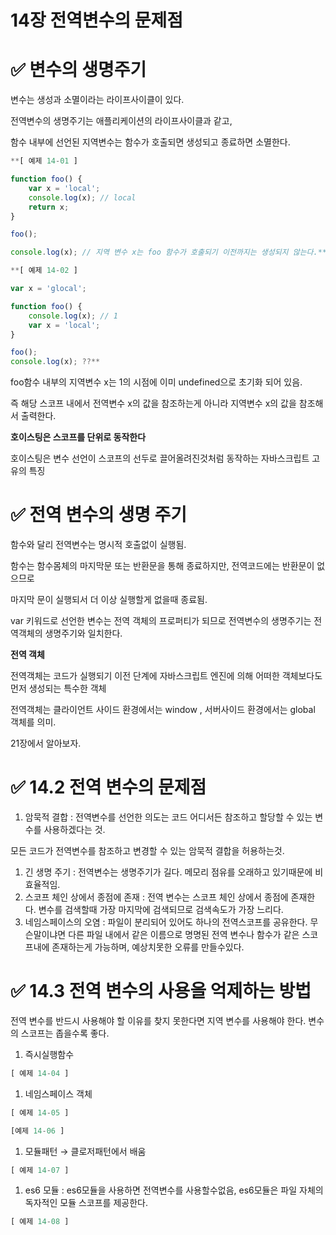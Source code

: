 # 14장 전역변수의 문제점

# ✅ 변수의 생명주기

변수는 생성과 소멸이라는 라이프사이클이 있다.

전역변수의 생명주기는 애플리케이션의 라이프사이클과 같고,

함수 내부에 선언된 지역변수는 함수가 호출되면 생성되고 종료하면 소멸한다.

 

```jsx
**[ 예제 14-01 ]

function foo() {
	var x = 'local';
	console.log(x); // local
	return x;
}

foo();

console.log(x); // 지역 변수 x는 foo 함수가 호출되기 이전까지는 생성되지 않는다.**
```

```jsx
**[ 예제 14-02 ]

var x = 'glocal';

function foo() {
	console.log(x); // 1
	var x = 'local';
}

foo();
console.log(x); ??** 

```

foo함수 내부의 지역변수 x는  1의 시점에 이미 undefined으로 초기화 되어 있음.

즉 해당 스코프 내에서 전역변수 x의 값을 참조하는게 아니라 지역변수 x의 값을 참조해서 출력한다.

**호이스팅은 스코프를 단위로 동작한다**

호이스팅은 변수 선언이 스코프의 선두로 끌어올려진것처럼 동작하는 자바스크립트 고유의 특징

# ✅ 전역 변수의 생명 주기

함수와 달리 전역변수는 명시적 호출없이 실행됨.

함수는 함수몸체의 마지막문 또는 반환문을 통해 종료하지만, 전역코드에는 반환문이 없으므로 

마지막 문이 실행되서 더 이상 실행할게 없을때 종료됨.

var 키워드로 선언한 변수는 전역 객체의 프로퍼티가 되므로 전역변수의 생명주기는 전역객체의 생명주기와 일치한다.

**전역 객체**

전역객체는 코드가 실행되기 이전 단계에 자바스크립트 엔진에 의해 어떠한 객체보다도 먼저 생성되는 특수한 객체

전역객체는 클라이언트 사이드 환경에서는 window , 서버사이드 환경에서는 global 객체를 의미.

21장에서 알아보자.

# ✅ 14.2 전역 변수의 문제점

1. 암묵적 결합 : 전역변수를 선언한 의도는 코드 어디서든 참조하고 할당할 수 있는 변수를 사용하겠다는 것.

모든 코드가 전역변수를 참조하고 변경할 수 있는 암묵적 결합을 허용하는것.

1. 긴 생명 주기 : 전역변수는 생명주기가 길다. 메모리 점유를 오래하고 있기때문에 비효율적임.
2. 스코프 체인 상에서 종점에 존재 : 전역 변수는 스코프 체인 상에서 종점에 존재한다. 변수를 검색할때 가장 마지막에 검색되므로 검색속도가 가장 느리다.
3. 네임스페이스의 오염 : 파일이 분리되어 있어도 하나의 전역스코프를 공유한다. 무슨말이냐면 다른 파일 내에서 같은 이름으로 명명된 전역 변수나 함수가 같은 스코프내에 존재하는게 가능하며, 예상치못한 오류를 만들수있다.

# ✅ 14.3 전역 변수의 사용을 억제하는 방법

전역 변수를 반드시 사용해야 할 이유를 찾지 못한다면 지역 변수를 사용해야 한다. 변수의 스코프는 좁을수록 좋다.

1. 즉시실행함수

```jsx
[ 예제 14-04 ]
```

1. 네임스페이스 객체

```jsx
[ 예제 14-05 ]

[예제 14-06 ]
```

1. 모듈패턴 → 클로저패턴에서 배움

```jsx
[ 예제 14-07 ]
```

1. es6 모듈 : es6모듈을 사용하면 전역변수를 사용할수없음, es6모듈은 파일 자체의 독자적인 모듈 스코프를 제공한다.

```jsx
[ 예제 14-08 ]
```